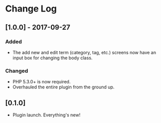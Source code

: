 # Change Log

## [1.0.0] - 2017-09-27

### Added

* The add new and edit term (category, tag, etc.) screens now have an input box for changing the body class.

### Changed

* PHP 5.3.0+ is now required.
* Overhauled the entire plugin from the ground up.

## [0.1.0]

* Plugin launch.  Everything's new!
